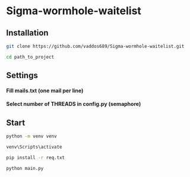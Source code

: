 # Sigma-wormhole-waitelist

## Installation
```bash
git clone https://github.com/vaddos689/Sigma-wormhole-waitelist.git

cd path_to_project
```
## Settings
#### Fill mails.txt (one mail per line)
#### Select number of THREADS in config.py (semaphore)

## Start
```bash
python -m venv venv

venv\Scripts\activate

pip install -r req.txt

python main.py
```